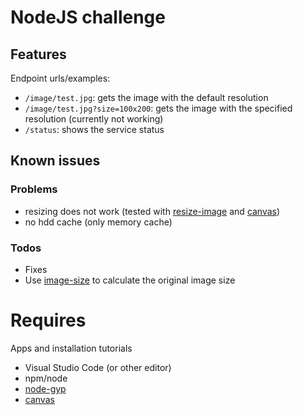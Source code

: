 # NodeJS challenge

## Features

Endpoint urls/examples:
 - `/image/test.jpg`: gets the image with the default resolution
 - `/image/test.jpg?size=100x200`: gets the image with the specified resolution (currently not working)
 - `/status`: shows the service status

## Known issues

### Problems

 - resizing does not work (tested with [resize-image](https://www.npmjs.com/package/resize-image) and [canvas](https://www.npmjs.com/package/canvas))
 - no hdd cache (only memory cache)

### Todos

  - Fixes
  - Use [image-size](https://www.npmjs.com/package/image-size) to calculate the original image size

# Requires

Apps and installation tutorials
 - Visual Studio Code (or other editor)
 - npm/node
 - [node-gyp](https://github.com/nodejs/node-gyp)
 - [canvas](https://github.com/Automattic/node-canvas/wiki/Installation---Windows)
